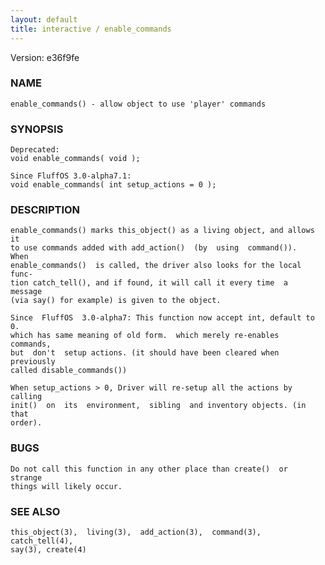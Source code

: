 ```yaml
---
layout: default
title: interactive / enable_commands
---
```


Version: e36f9fe




### NAME
    enable_commands() - allow object to use 'player' commands


### SYNOPSIS
    Deprecated:
    void enable_commands( void );

    Since FluffOS 3.0-alpha7.1:
    void enable_commands( int setup_actions = 0 );


### DESCRIPTION
    enable_commands() marks this_object() as a living object, and allows it
    to use commands added with add_action()  (by  using  command()).   When
    enable_commands()  is called, the driver also looks for the local func‐
    tion catch_tell(), and if found, it will call it every time  a  message
    (via say() for example) is given to the object.

    Since  FluffOS  3.0-alpha7: This function now accept int, default to 0.
    which has same meaning of old form.  which merely re-enables  commands,
    but  don't  setup actions. (it should have been cleared when previously
    called disable_commands())

    When setup_actions > 0, Driver will re-setup all the actions by calling
    init()  on  its  environment,  sibling  and inventory objects. (in that
    order).


### BUGS
    Do not call this function in any other place than create()  or  strange
    things will likely occur.


### SEE ALSO
    this_object(3),  living(3),  add_action(3),  command(3), catch_tell(4),
    say(3), create(4)



